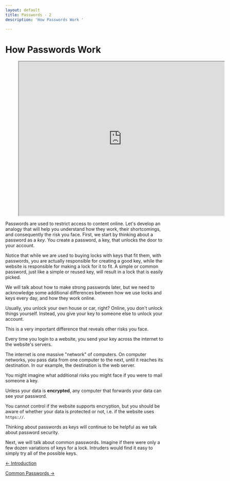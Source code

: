 ```yaml
---
layout: default
title: Passwords - 2
description: 'How Passwords Work '

---
```

# How Passwords Work

<!-- blank line -->
<figure class="video_container">
  <iframe src="https://drive.google.com/file/d/1MER5_Qk6q6ERqUyqEIG9Ede2NPOJs_cg/preview" width="640" height="480"></iframe>
</figure>
<!-- blank line -->


Passwords are used to restrict access to content online. Let's develop an
analogy that will help you understand how they work, their shortcomings, and
consequently the risk you face. First, we start by thinking about a password as
a _key_. You create a password, a key, that unlocks the door to your account.

Notice that while we are used to buying locks with keys that fit them, with
passwords, you are actually responsible for creating a good key, while the
website is responsible for making a lock for it to fit. A simple or common
password, just like a simple or reused key, will result in a lock that is
easily picked.

We will talk about how to make strong passwords later, but we need to
acknowledge some additional differences between how we use locks and keys every
day, and how they work online.



Usually, you unlock your own house or car, right?  Online, you don't unlock
things yourself. Instead, you give your key to someone else to unlock your
account.

This is a very important difference that reveals other risks you face.



Every time you login to a website, you send your key across the internet to
the website's servers.

The internet is one massive "network" of computers. On computer networks, you
pass data from one computer to the next, until it reaches its destination.  In
our example, the destination is the web server.

You might imagine what additional risks you might face if you were to mail
someone a key.

<Password-SVG-Encrypted />

Unless your data is **encrypted**, any computer that forwards your data can see
your password.

You cannot control if the website supports encryption, but you should be aware
of whether your data is protected or not, i.e. if the website uses `https://`.

Thinking about passwords as keys will continue to be helpful as we talk about
password security.

Next, we will talk about common passwords. Imagine if there were only a few
dozen variations of keys for a lock. Intruders would find it easy to simply try
all of the possible keys.



[← Introduction](./password_introduction.html "Introduction ")

[Common Passwords →](./common_passwords.html "Common Passwords")
